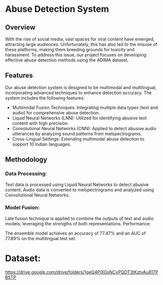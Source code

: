 # Abuse Detection System
## Overview
With the rise of social media, vast spaces for viral content have emerged, attracting large audiences. Unfortunately, this has also led to the misuse of these platforms, making them breeding grounds for toxicity and harassment. To address this issue, our project focuses on developing effective abuse detection methods using the ADIMA dataset.

## Features
Our abuse detection system is designed to be multimodal and multilingual, incorporating advanced techniques to enhance detection accuracy. The system includes the following features:

* Multimodal Fusion Techniques: Integrating multiple data types (text and audio) for comprehensive abuse detection.
* Liquid Neural Networks (LNN): Utilized for identifying abusive text content with high precision.
* Convolutional Neural Networks (CNN): Applied to detect abusive audio utterances by analyzing sound patterns from melspectrograms.
* Cross-Lingual Settings: Extending multimodal abuse detection to support 10 Indian languages.

## Methodology
### Data Processing:

Text data is processed using Liquid Neural Networks to detect abusive content.
Audio data is converted to melspectrograms and analyzed using Convolutional Neural Networks.
### Model Fusion:

Late fusion technique is applied to combine the outputs of text and audio models, leveraging the strengths of both representations.
Performance:

The ensemble model achieves an accuracy of 77.47% and an AUC of 77.89% on the multilingual test set.

# Dataset:
https://drive.google.com/drive/folders/1geQ4PlXGsNCvPQDT3tKztvAu817PB5TP
